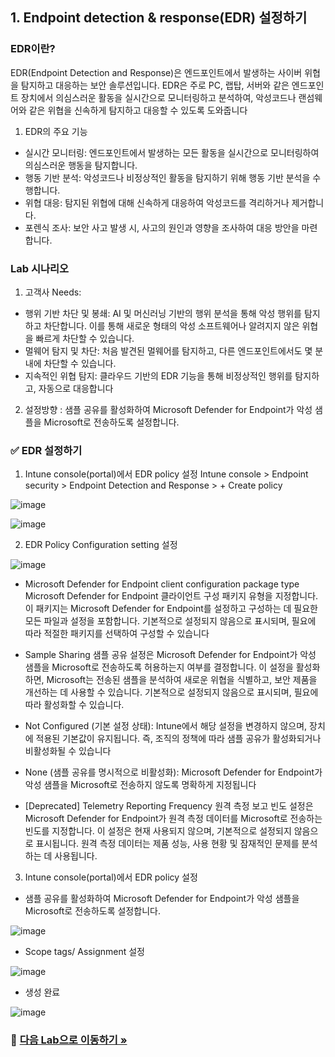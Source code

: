 ## 1. Endpoint detection & response(EDR) 설정하기 

### EDR이란? 
EDR(Endpoint Detection and Response)은 엔드포인트에서 발생하는 사이버 위협을 탐지하고 대응하는 보안 솔루션입니다. EDR은 주로 PC, 랩탑, 서버와 같은 엔드포인트 장치에서 의심스러운 활동을 실시간으로 모니터링하고 분석하여, 악성코드나 랜섬웨어와 같은 위협을 신속하게 탐지하고 대응할 수 있도록 도와줍니다

1. EDR의 주요 기능
* 실시간 모니터링: 엔드포인트에서 발생하는 모든 활동을 실시간으로 모니터링하여 의심스러운 행동을 탐지합니다.
* 행동 기반 분석: 악성코드나 비정상적인 활동을 탐지하기 위해 행동 기반 분석을 수행합니다.
* 위협 대응: 탐지된 위협에 대해 신속하게 대응하여 악성코드를 격리하거나 제거합니다.
* 포렌식 조사: 보안 사고 발생 시, 사고의 원인과 영향을 조사하여 대응 방안을 마련합니다.

### Lab 시나리오 
1. 고객사 Needs:
* 행위 기반 차단 및 봉쇄: AI 및 머신러닝 기반의 행위 분석을 통해 악성 행위를 탐지하고 차단합니다. 이를 통해 새로운 형태의 악성 소프트웨어나 알려지지 않은 위협을 빠르게 차단할 수 있습니다.
* 멀웨어 탐지 및 차단: 처음 발견된 멀웨어를 탐지하고, 다른 엔드포인트에서도 몇 분 내에 차단할 수 있습니다. 
* 지속적인 위협 탐지: 클라우드 기반의 EDR 기능을 통해 비정상적인 행위를 탐지하고, 자동으로 대응합니다
2. 설정방향 : 샘플 공유를 활성화하여 Microsoft Defender for Endpoint가 악성 샘플을 Microsoft로 전송하도록 설정합니다.

### ✅ EDR 설정하기 
1. Intune console(portal)에서 EDR policy 설정
Intune console > Endpoint security > Endpoint Detection and Response > + Create policy 

![image](https://github.com/user-attachments/assets/9cad826e-c257-4b53-91a2-85e87d41932d)

![image](https://github.com/user-attachments/assets/ab95caf1-6965-4932-ab97-9529c27a26cd)

2. EDR Policy Configuration setting 설정

![image](https://github.com/user-attachments/assets/d940b69f-5f41-46f8-80b7-ec79205a0cb6)

* Microsoft Defender for Endpoint client configuration package type
Microsoft Defender for Endpoint 클라이언트 구성 패키지 유형을 지정합니다. 이 패키지는 Microsoft Defender for Endpoint를 설정하고 구성하는 데 필요한 모든 파일과 설정을 포함합니다. 기본적으로 설정되지 않음으로 표시되며, 필요에 따라 적절한 패키지를 선택하여 구성할 수 있습니다

* Sample Sharing
샘플 공유 설정은 Microsoft Defender for Endpoint가 악성 샘플을 Microsoft로 전송하도록 허용하는지 여부를 결정합니다. 이 설정을 활성화하면, Microsoft는 전송된 샘플을 분석하여 새로운 위협을 식별하고, 보안 제품을 개선하는 데 사용할 수 있습니다. 기본적으로 설정되지 않음으로 표시되며, 필요에 따라 활성화할 수 있습니다. 
* Not Configured (기본 설정 상태): Intune에서 해당 설정을 변경하지 않으며, 장치에 적용된 기본값이 유지됩니다. 즉, 조직의 정책에 따라 샘플 공유가 활성화되거나 비활성화될 수 있습니다
* None (샘플 공유를 명시적으로 비활성화): Microsoft Defender for Endpoint가 악성 샘플을 Microsoft로 전송하지 않도록 명확하게 지정됩니다
* [Deprecated] Telemetry Reporting Frequency
원격 측정 보고 빈도 설정은 Microsoft Defender for Endpoint가 원격 측정 데이터를 Microsoft로 전송하는 빈도를 지정합니다. 이 설정은 현재 사용되지 않으며, 기본적으로 설정되지 않음으로 표시됩니다. 원격 측정 데이터는 제품 성능, 사용 현황 및 잠재적인 문제를 분석하는 데 사용됩니다.

3. Intune console(portal)에서 EDR policy 설정
* 샘플 공유를 활성화하여 Microsoft Defender for Endpoint가 악성 샘플을 Microsoft로 전송하도록 설정합니다.

![image](https://github.com/user-attachments/assets/c75c9dd9-26e6-4593-86f8-8a7a12b3d608)

* Scope tags/ Assignment 설정

![image](https://github.com/user-attachments/assets/b2004fb0-3ae2-4546-acaf-bd0a1550c046)

* 생성 완료
  
![image](https://github.com/user-attachments/assets/d425b8e6-064f-444b-95a8-6609b54c3d88)


### 🔗 [다음 Lab으로 이동하기 »](https://github.com/Kittiyayaong/ProjectWandooMDE/blob/main/MDE%20Module04%20-%20EDR-02.%20Advanced%20Hunting.md)
